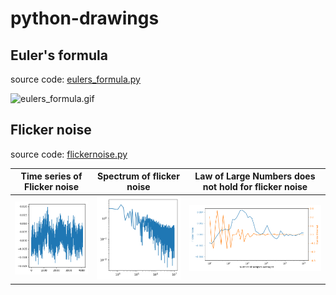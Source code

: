 # python-drawings

## Euler's formula

source code: [eulers_formula.py](./eulers_formula.py)

![eulers_formula.gif](./eulers_formula.gif)

## Flicker noise

source code: [flickernoise.py](./flickernoise.py)

|Time series of Flicker noise                                   |Spectrum of flicker noise                                  |Law of Large Numbers does not hold for flicker noise         |
|---------------------------------------------------------------|-----------------------------------------------------------|-------------------------------------------------------------|
|![flicker_noise_timeseries.png](./flicker_noise_timeseries.png)|![flicker_noisespectrums.png](./flicker_noise_spectrum.png)|![flicker_noise_vs_normal.png](./flicker_noise_vs_normal.png)